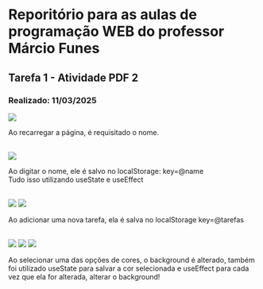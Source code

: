 # Reporitório para as aulas de programação WEB do professor Márcio Funes
<h2>Tarefa 1 - Atividade PDF 2</h2>
<h3>Realizado: 11/03/2025</h3>
<img src="https://github.com/user-attachments/assets/6a5f9f59-0583-4ee2-aadd-d8d276b7bec8" />
<p>Ao recarregar a página, é requisitado o nome.</p><br />
<img src="https://github.com/user-attachments/assets/33ff5661-0946-4b20-88f9-28e6c13905f8" />
<p>Ao digitar o nome, ele é salvo no localStorage: key=@name <br /> Tudo isso utilizando useState e useEffect</p> <br />
<img src="https://github.com/user-attachments/assets/0b5f0875-0345-4ef2-88be-6a5d6970cd19" />
<img src="https://github.com/user-attachments/assets/1a45e847-d71c-409a-a387-0e07175e5ebc" />
<p>Ao adicionar uma nova tarefa, ela é salva no localStorage key=@tarefas</p><br />
<img src="https://github.com/user-attachments/assets/8c6b33b4-50e6-4d71-a878-3c543c0bf88f" />
<img src="https://github.com/user-attachments/assets/4593b218-408e-4e95-a84d-a7e9ef5588fd" />
<img src="https://github.com/user-attachments/assets/b553dd7a-3e2c-412f-b3e2-b9f1f62246d1" />
<p>Ao selecionar uma das opções de cores, o background é alterado, também foi utilizado useState para salvar a cor selecionada e useEffect para cada vez que ela for alterada, alterar o background!</p>




